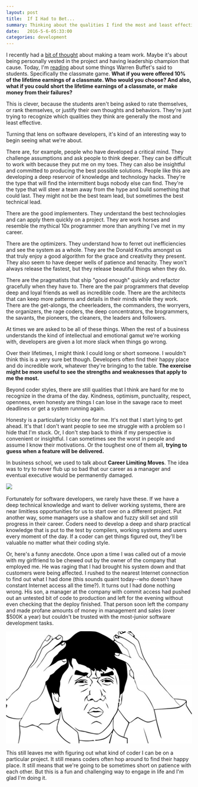```yaml
---
layout: post
title:  If I Had to Bet...
summary: Thinking about the qualities I find the most and least effective in software development.
date:   2016-5-6-05:33:00
categories: development
---
```


I recently had a [bit of thought](https://davidrichards.github.io/development/2016/05/04/where-are-we-going.html) about making a team work.  Maybe it's about being personally vested in the project and having leadership champion that cause.  Today, I'm [reading](http://whartonmagazine.com/issues/summer-2015/playing-mind-games-with-warren-buffett/) about some things Warren Buffet's said to students.  Specifically the classmate game.  **What if you were offered 10% of the lifetime earnings of a classmate.  Who would you choose?  And also, what if you could short the lifetime earnings of a classmate, or make money from their failures?**

This is clever, because the students aren't being asked to rate themselves, or rank themselves, or justify their own thoughts and behaviors.  They're just trying to recognize which qualities they think are generally the most and least effective.

Turning that lens on software developers, it's kind of an interesting way to begin seeing what we're about.

There are, for example, people who have developed a critical mind.  They challenge assumptions and ask people to think deeper.  They can be difficult to work with because they put me on my toes.  They can also be insightful and committed to producing the best possible solutions.  People like this are developing a deep reservoir of knowledge and technology hacks.  They're the type that will find the intermittent bugs nobody else can find.  They're the type that will steer a team away from the hype and build something that could last.  They might not be the best team lead, but sometimes the best technical lead.

There are the good implementers.  They understand the best technologies and can apply them quickly on a project.  They are work horses and resemble the mythical 10x programmer more than anything I've met in my career.

There are the optimizers.  They understand how to ferret out inefficiencies and see the system as a whole.  They are the Donald Knuths amongst us that truly enjoy a good algorithm for the grace and creativity they present.  They also seem to have deeper wells of patience and tenacity.  They won't always release the fastest, but they release beautiful things when they do.

There are the pragmatists that ship "good enough" quickly and refactor gracefully when they have to.  There are the pair programmers that develop deep and loyal friends as well as incredible code.  There are the architects that can keep more patterns and details in their minds while they work.  There are the get-alongs, the cheerleaders, the commanders, the worryers, the organizers, the rage coders, the deep concentrators, the brogrammers, the savants, the pioneers, the cleaners, the leaders and followers.

At times we are asked to be all of these things.  When the rest of a business understands the kind of intellectual and emotional gamut we're working with, developers are given a lot more slack when things go wrong.

Over their lifetimes, I might think I could long or short someone.  I wouldn't think this is a very sure bet though.  Developers often find their happy place and do incredible work, whatever they're bringing to the table.  **The exercise might be more useful to see the strengths and weaknesses that apply to me the most.**

Beyond coder styles, there are still qualities that I think are hard for me to recognize in the drama of the day.  Kindness, optimism, punctuality, respect, openness, even honesty are things I can lose in the savage race to meet deadlines or get a system running again.

Honesty is a particularly tricky one for me.  It's not that I start lying to get ahead.  It's that I don't want people to see me struggle with a problem so I hide that I'm stuck.  Or, I don't step back to think if my perspective is convenient or insightful.  I can sometimes see the worst in people and assume I know their motivations.  Or the toughest one of them all, **trying to guess when a feature will be delivered.**

In business school, we used to talk about **Career Limiting Moves**.  The idea was to try to never flub up so bad that our career as a manager and eventual executive would be permanently damaged.

<img src="http://media.tumblr.com/tumblr_mbwkowGqav1qa8cdp.gif">

Fortunately for software developers, we rarely have these.  If we have a deep technical knowledge and want to deliver working systems, there are near limitless opportunities for us to start over on a different project.  Put another way, some managers use a shallow and fuzzy skill set and still progress in their career.  Coders need to develop a deep and sharp practical knowledge that is put to the test by compilers, working systems and users every moment of the day.  If a coder can get things figured out, they'll be valuable no matter what their coding style.

Or, here's a funny anecdote.  Once upon a time I was called out of a movie with my girlfriend to be chewed out by the owner of the company that employed me.  He was raging that I had brought his system down and that customers were being affected.  I rushed to the nearest Internet connection to find out what I had done (this sounds quaint today--who doesn't have constant Internet access all the time?).  It turns out I had done nothing wrong.  His son, a manager at the company with commit access had pushed out an untested bit of code to production and left for the evening without even checking that the deploy finished.  That person soon left the company and made profane amounts of money in management and sales (over $500K a year) but couldn't be trusted with the most-junior software development tasks.

<img src="/images/Jackie-Chan-Meme-Template.jpg">

This still leaves me with figuring out what kind of coder I can be on a particular project.  It still means coders often hop around to find their happy place.  It still means that we're going to be sometimes short on patience with each other. But this is a fun and challenging way to engage in life and I'm glad I'm doing it.
